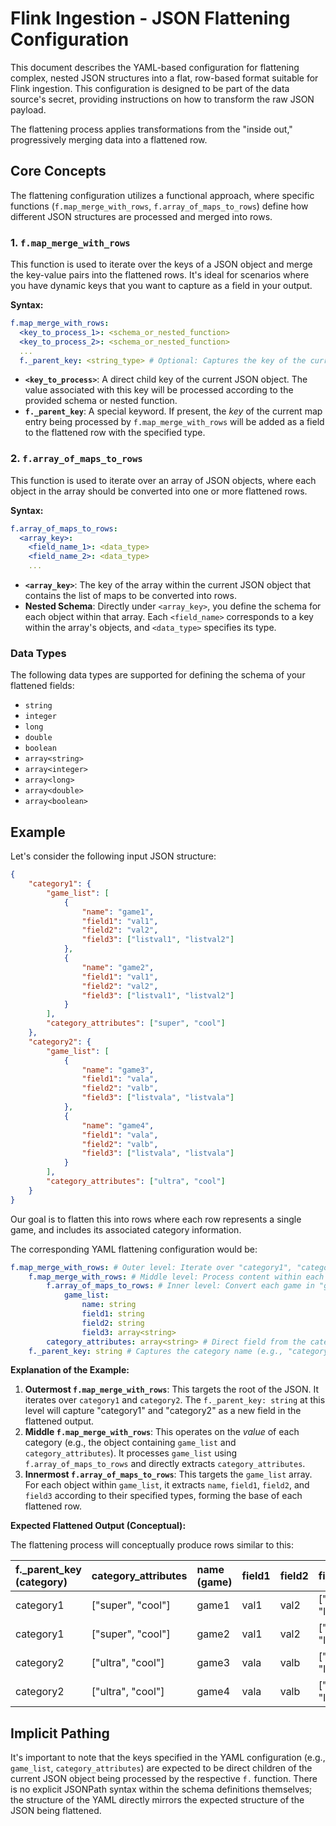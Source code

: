 # Flink Ingestion - JSON Flattening Configuration

This document describes the YAML-based configuration for flattening complex, nested JSON structures into a flat, row-based format suitable for Flink ingestion. This configuration is designed to be part of the data source's secret, providing instructions on how to transform the raw JSON payload.

The flattening process applies transformations from the "inside out," progressively merging data into a flattened row.

## Core Concepts

The flattening configuration utilizes a functional approach, where specific functions (`f.map_merge_with_rows`, `f.array_of_maps_to_rows`) define how different JSON structures are processed and merged into rows.

### 1. `f.map_merge_with_rows`

This function is used to iterate over the keys of a JSON object and merge the key-value pairs into the flattened rows. It's ideal for scenarios where you have dynamic keys that you want to capture as a field in your output.

**Syntax:**

```yaml
f.map_merge_with_rows:
  <key_to_process_1>: <schema_or_nested_function>
  <key_to_process_2>: <schema_or_nested_function>
  ...
  f._parent_key: <string_type> # Optional: Captures the key of the current map entry
```

*   **`<key_to_process>`**: A direct child key of the current JSON object. The value associated with this key will be processed according to the provided schema or nested function.
*   **`f._parent_key`**: A special keyword. If present, the *key* of the current map entry being processed by `f.map_merge_with_rows` will be added as a field to the flattened row with the specified type.

### 2. `f.array_of_maps_to_rows`

This function is used to iterate over an array of JSON objects, where each object in the array should be converted into one or more flattened rows.

**Syntax:**

```yaml
f.array_of_maps_to_rows:
  <array_key>:
    <field_name_1>: <data_type>
    <field_name_2>: <data_type>
    ...
```

*   **`<array_key>`**: The key of the array within the current JSON object that contains the list of maps to be converted into rows.
*   **Nested Schema**: Directly under `<array_key>`, you define the schema for each object within that array. Each `<field_name>` corresponds to a key within the array's objects, and `<data_type>` specifies its type.

### Data Types

The following data types are supported for defining the schema of your flattened fields:

*   `string`
*   `integer`
*   `long`
*   `double`
*   `boolean`
*   `array<string>`
*   `array<integer>`
*   `array<long>`
*   `array<double>`
*   `array<boolean>`

## Example

Let's consider the following input JSON structure:

```json
{
    "category1": {
        "game_list": [
            {
                "name": "game1",
                "field1": "val1",
                "field2": "val2",
                "field3": ["listval1", "listval2"]
            },
            {
                "name": "game2",
                "field1": "val1",
                "field2": "val2",
                "field3": ["listval1", "listval2"]
            }
        ],
        "category_attributes": ["super", "cool"]
    },
    "category2": {
        "game_list": [
            {
                "name": "game3",
                "field1": "vala",
                "field2": "valb",
                "field3": ["listvala", "listvala"]
            },
            {
                "name": "game4",
                "field1": "vala",
                "field2": "valb",
                "field3": ["listvala", "listvala"]
            }
        ],
        "category_attributes": ["ultra", "cool"]
    }
}
```

Our goal is to flatten this into rows where each row represents a single game, and includes its associated category information.

The corresponding YAML flattening configuration would be:

```yaml
f.map_merge_with_rows: # Outer level: Iterate over "category1", "category2"
    f.map_merge_with_rows: # Middle level: Process content within each category (e.g., "game_list", "category_attributes")
        f.array_of_maps_to_rows: # Inner level: Convert each game in "game_list" array to rows
            game_list:
                name: string
                field1: string
                field2: string
                field3: array<string>
        category_attributes: array<string> # Direct field from the category object
    f._parent_key: string # Captures the category name (e.g., "category1")
```

**Explanation of the Example:**

1.  **Outermost `f.map_merge_with_rows`**: This targets the root of the JSON. It iterates over `category1` and `category2`. The `f._parent_key: string` at this level will capture "category1" and "category2" as a new field in the flattened output.
2.  **Middle `f.map_merge_with_rows`**: This operates on the *value* of each category (e.g., the object containing `game_list` and `category_attributes`). It processes `game_list` using `f.array_of_maps_to_rows` and directly extracts `category_attributes`.
3.  **Innermost `f.array_of_maps_to_rows`**: This targets the `game_list` array. For each object within `game_list`, it extracts `name`, `field1`, `field2`, and `field3` according to their specified types, forming the base of each flattened row.

**Expected Flattened Output (Conceptual):**

The flattening process will conceptually produce rows similar to this:

| f._parent_key (category) | category_attributes | name (game) | field1 | field2 | field3           |
| :----------------------- | :------------------ | :---------- | :----- | :----- | :--------------- |
| category1                | ["super", "cool"]   | game1       | val1   | val2   | ["listval1", "listval2"] |
| category1                | ["super", "cool"]   | game2       | val1   | val2   | ["listval1", "listval2"] |
| category2                | ["ultra", "cool"]   | game3       | vala   | valb   | ["listvala", "listvala"] |
| category2                | ["ultra", "cool"]   | game4       | vala   | valb   | ["listvala", "listvala"] |

## Implicit Pathing

It's important to note that the keys specified in the YAML configuration (e.g., `game_list`, `category_attributes`) are expected to be direct children of the current JSON object being processed by the respective `f.` function. There is no explicit JSONPath syntax within the schema definitions themselves; the structure of the YAML directly mirrors the expected structure of the JSON being flattened.
